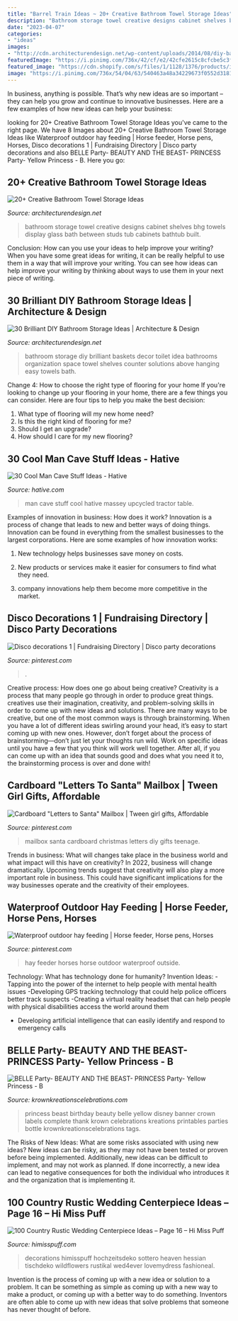 ```yaml
---
title: "Barrel Train Ideas ~ 20+ Creative Bathroom Towel Storage Ideas"
description: "Bathroom storage towel creative designs cabinet shelves bhg towels display glass bath between studs tub cabinets bathtub built"
date: "2023-04-07"
categories:
- "ideas"
images:
- "http://cdn.architecturendesign.net/wp-content/uploads/2014/08/diy-bathroom-storage-ideas-2.jpg"
featuredImage: "https://i.pinimg.com/736x/42/cf/e2/42cfe2615c8cfcbe5c3f9b023a778b96.jpg"
featured_image: "https://cdn.shopify.com/s/files/1/1128/1376/products/il_570xN.482665003_nlpd_3da83969-31bd-4613-9f08-3a48fe538a72_grande.jpg?v=1467016436"
image: "https://i.pinimg.com/736x/54/04/63/540463a48a34229673f0552d3181135d--santa-mailbox-cardboard-letters.jpg"
---
```



In business, anything is possible. That’s why new ideas are so important – they can help you grow and continue to innovative businesses. Here are a few examples of how new ideas can help your business: 

	

		
looking for 20+ Creative Bathroom Towel Storage Ideas you've came to the right page. We have 8 Images about 20+ Creative Bathroom Towel Storage Ideas like Waterproof outdoor hay feeding | Horse feeder, Horse pens, Horses, Disco decorations 1 | Fundraising Directory | Disco party decorations and also BELLE Party- BEAUTY AND THE BEAST- PRINCESS Party- Yellow Princess - B. Here you go:
		
    
## 20+ Creative Bathroom Towel Storage Ideas

<img loading=lazy src="http://cdn.architecturendesign.net/wp-content/uploads/2015/09/AD-Creative-Bathroom-Towel-Storage-Ideas-10.jpg" onerror="this.onerror=null;this.src='https://tse4.mm.bing.net/th?id=OIP.yJiDIBClzSJpCk8MWJUfhwHaJ4&amp;pid=15.1';" alt="20+ Creative Bathroom Towel Storage Ideas">

_Source: architecturendesign.net_

>bathroom storage towel creative designs cabinet shelves bhg towels display glass bath between studs tub cabinets bathtub built. 

	

Conclusion: How can you use your ideas to help improve your writing?
When you have some great ideas for writing, it can be really helpful to use them in a way that will improve your writing. You can see how ideas can help improve your writing by thinking about ways to use them in your next piece of writing.

    
## 30 Brilliant DIY Bathroom Storage Ideas | Architecture &amp; Design

<img loading=lazy src="http://cdn.architecturendesign.net/wp-content/uploads/2014/08/diy-bathroom-storage-ideas-2.jpg" onerror="this.onerror=null;this.src='https://tse4.mm.bing.net/th?id=OIP.Q2RNy6xFFL_dVzWrGpe9MAHaLH&amp;pid=15.1';" alt="30 Brilliant DIY Bathroom Storage Ideas | Architecture &amp; Design">

_Source: architecturendesign.net_

>bathroom storage diy brilliant baskets decor toilet idea bathrooms organization space towel shelves counter solutions above hanging easy towels bath. 

	

Change 4: How to choose the right type of flooring for your home
If you're looking to change up your flooring in your home, there are a few things you can consider. Here are four tips to help you make the best decision: 
1. What type of flooring will my new home need?
2. Is this the right kind of flooring for me?
3. Should I get an upgrade?
4. How should I care for my new flooring?

    
## 30 Cool Man Cave Stuff Ideas - Hative

<img loading=lazy src="https://hative.com/wp-content/uploads/2015/06/man-cave-stuff/19-man-cave-stuff-ideas.jpg" onerror="this.onerror=null;this.src='https://tse4.mm.bing.net/th?id=OIP.FriGTZfNRen8YTC2Wj1f4wHaK_&amp;pid=15.1';" alt="30 Cool Man Cave Stuff Ideas - Hative">

_Source: hative.com_

>man cave stuff cool hative massey upcycled tractor table. 

	

Examples of innovation in business: How does it work?
Innovation is a process of change that leads to new and better ways of doing things. Innovation can be found in everything from the smallest businesses to the largest corporations. Here are some examples of how innovation works:
1. New technology helps businesses save money on costs.

2. New products or services make it easier for consumers to find what they need.

3. company innovations help them become more competitive in the market.


    
## Disco Decorations 1 | Fundraising Directory | Disco Party Decorations

<img loading=lazy src="https://i.pinimg.com/736x/42/cf/e2/42cfe2615c8cfcbe5c3f9b023a778b96.jpg" onerror="this.onerror=null;this.src='https://tse3.mm.bing.net/th?id=OIP.Tos_yPWl6bb9yDFmd9gQ7gHaLH&amp;pid=15.1';" alt="Disco decorations 1 | Fundraising Directory | Disco party decorations">

_Source: pinterest.com_

>. 

	

Creative process: How does one go about being creative?
Creativity is a process that many people go through in order to produce great things. creatives use their imagination, creativity, and problem-solving skills in order to come up with new ideas and solutions. There are many ways to be creative, but one of the most common ways is through brainstorming. When you have a lot of different ideas swirling around your head, it’s easy to start coming up with new ones. However, don’t forget about the process of brainstorming—don’t just let your thoughts run wild. Work on specific ideas until you have a few that you think will work well together. After all, if you can come up with an idea that sounds good and does what you need it to, the brainstorming process is over and done with!

    
## Cardboard &quot;Letters To Santa&quot; Mailbox | Tween Girl Gifts, Affordable

<img loading=lazy src="https://i.pinimg.com/736x/54/04/63/540463a48a34229673f0552d3181135d--santa-mailbox-cardboard-letters.jpg" onerror="this.onerror=null;this.src='https://tse3.mm.bing.net/th?id=OIP.mFUJcdR2eqvo1_QCbozqggHaJ3&amp;pid=15.1';" alt="Cardboard &quot;Letters to Santa&quot; Mailbox | Tween girl gifts, Affordable">

_Source: pinterest.com_

>mailbox santa cardboard christmas letters diy gifts teenage. 

	

Trends in business: What will changes take place in the business world and what impact will this have on creativity?
In 2022, business will change dramatically. Upcoming trends suggest that creativity will also play a more important role in business. This could have significant implications for the way businesses operate and the creativity of their employees.

    
## Waterproof Outdoor Hay Feeding | Horse Feeder, Horse Pens, Horses

<img loading=lazy src="https://i.pinimg.com/736x/10/ce/ea/10ceead11fa8278c3edf8ba018d37048--creative-ideas-hay-feeder.jpg" onerror="this.onerror=null;this.src='https://tse1.mm.bing.net/th?id=OIP.cUrLMkAeBgf8H3bONt-c_QHaNJ&amp;pid=15.1';" alt="Waterproof outdoor hay feeding | Horse feeder, Horse pens, Horses">

_Source: pinterest.com_

>hay feeder horses horse outdoor waterproof outside. 

	

Technology: What has technology done for humanity?
Invention Ideas: 
-Tapping into the power of the internet to help people with mental health issues 
-Developing GPS tracking technology that could help police officers better track suspects 
-Creating a virtual reality headset that can help people with physical disabilities access the world around them 
- Developing artificial intelligence that can easily identify and respond to emergency calls

    
## BELLE Party- BEAUTY AND THE BEAST- PRINCESS Party- Yellow Princess - B

<img loading=lazy src="https://cdn.shopify.com/s/files/1/1128/1376/products/il_570xN.482665003_nlpd_3da83969-31bd-4613-9f08-3a48fe538a72_grande.jpg?v=1467016436" onerror="this.onerror=null;this.src='https://tse1.mm.bing.net/th?id=OIP.qVa9D2-lQNLu14ouY7ByVgAAAA&amp;pid=15.1';" alt="BELLE Party- BEAUTY AND THE BEAST- PRINCESS Party- Yellow Princess - B">

_Source: krownkreationscelebrations.com_

>princess beast birthday beauty belle yellow disney banner crown labels complete thank krown celebrations kreations printables parties bottle krownkreationscelebrations tags. 

	

The Risks of New Ideas: What are some risks associated with using new ideas?
New ideas can be risky, as they may not have been tested or proven before being implemented. Additionally, new ideas can be difficult to implement, and may not work as planned. If done incorrectly, a new idea can lead to negative consequences for both the individual who introduces it and the organization that is implementing it.

    
## 100 Country Rustic Wedding Centerpiece Ideas – Page 16 – Hi Miss Puff

<img loading=lazy src="https://www.himisspuff.com/wp-content/uploads/2016/03/rustic-table-centre-pieces-using-roses-and-wild-flowers-recycled-jam-jars-and-hessian-1.jpg" onerror="this.onerror=null;this.src='https://tse2.mm.bing.net/th?id=OIP.z8FA9sYWoOL7FSYR-Jk3_gHaLH&amp;pid=15.1';" alt="100 Country Rustic Wedding Centerpiece Ideas – Page 16 – Hi Miss Puff">

_Source: himisspuff.com_

>decorations himisspuff hochzeitsdeko sottero heaven hessian tischdeko wildflowers rustikal wed4ever lovemydress fashioneal. 

	

Invention is the process of coming up with a new idea or solution to a problem. It can be something as simple as coming up with a new way to make a product, or coming up with a better way to do something. Inventors are often able to come up with new ideas that solve problems that someone has never thought of before.

